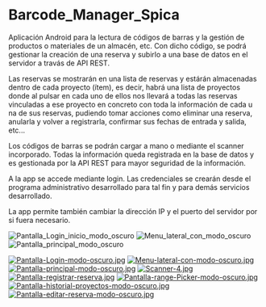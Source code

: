 # Barcode_Manager_Spica

Aplicación Android para la lectura de códigos de barras y la gestión de productos o materiales de un almacén, etc. Con dicho código, se podrá gestionar la creación de una reserva y subirlo a una base de datos en el servidor a travás de API REST.

Las reservas se mostrarán en una lista de reservas y estárán almacenadas dentro de cada proyecto (ítem), es decir, habrá una lista de proyectos donde al pulsar en cada uno de ellos nos llevará a todas las reservas vinculadas a ese proyecto en concreto con toda la información de cada u na de sus reservas, pudiendo tomar acciones como eliminar una reserva, anularla y volver a registrarla, confirmar sus fechas de entrada y salida, etc...

Los códigos de barras se podrán cargar a mano o mediante el scanner incorporado. Todas la información queda registrada en la base de datos y es gestionada por la API REST para mayor seguridad de la información.

A la app se accede mediante login. Las credenciales se crearán desde el programa administrativo desarrollado para tal fin y para demás servicios desarrollado.

La app permite también cambiar la dirección IP y el puerto del servidor por si fuera necesario.

![Pantalla_Login_inicio_modo_oscuro](https://user-images.githubusercontent.com/72008078/172196839-c81226e0-e70e-49b2-8c87-c1164ad88994.jpg)
![Menu_lateral_con_modo_oscuro](https://user-images.githubusercontent.com/72008078/172192839-cf14a4f7-8462-4a68-bcc8-3b9fa0ca3fa6.jpg)
![Pantalla_principal_modo_oscuro](https://user-images.githubusercontent.com/72008078/172192725-59779caf-93d2-4346-be41-4f89914383ad.jpg)






[![Pantalla-Login-modo-oscuro.jpg](https://i.postimg.cc/3wd5Dy5n/Pantalla-Login-modo-oscuro.jpg)](https://postimg.cc/xkDFw1dz)
[![Menu-lateral-con-modo-oscuro.jpg](https://i.postimg.cc/3RfkF0dN/Menu-lateral-con-modo-oscuro.jpg)](https://postimg.cc/5Yv9x05W)
[![Pantalla-principal-modo-oscuro.jpg](https://i.postimg.cc/RVFjQFGj/Pantalla-principal-modo-oscuro.jpg)](https://postimg.cc/PNg3ddg4)
[![Scanner-4.jpg](https://i.postimg.cc/SxrSd8GN/Scanner-4.jpg)](https://postimg.cc/zyyYXyM9)
[![Pantalla-registrar-reserva.jpg](https://i.postimg.cc/YCSD9JQH/Pantalla-registrar-reserva.jpg)](https://postimg.cc/nC6GSSdR)
[![Pantalla-range-Picker-modo-oscuro.jpg](https://i.postimg.cc/Y9QbZkB1/Pantalla-range-Picker-modo-oscuro.jpg)](https://postimg.cc/1n5GVktt)
[![Pantalla-historial-proyectos-modo-oscuro.jpg](https://i.postimg.cc/nzfTRbzx/Pantalla-historial-proyectos-modo-oscuro.jpg)](https://postimg.cc/p9kDrSzc)
[![Pantalla-editar-reserva-modo-oscuro.jpg](https://i.postimg.cc/L4C1Sw4f/Pantalla-editar-reserva-modo-oscuro.jpg)](https://postimg.cc/HjMx4Sys)
